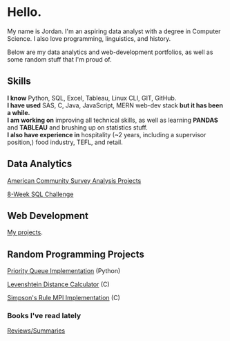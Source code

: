 # Hello.

My name is Jordan. I'm an aspiring data analyst with a degree in Computer Science. I also love programming, linguistics, and history.

Below are my data analytics and web-development portfolios, as well as some random stuff that I'm proud of.
## Skills
**I know** Python, SQL, Excel, Tableau, Linux CLI, GIT, GitHub. <br>
**I have used** SAS, C, Java, JavaScript, MERN web-dev stack **but it has been a while.** <br>
**I am working on** improving all technical skills, as well as learning **PANDAS** and **TABLEAU** and brushing up on statistics stuff. <br>
**I also have experience in** hospitality (~2 years, including a supervisor position,) food industry, TEFL, and retail. <br>
## Data Analytics
[American Community Survey Analysis Projects](.)

[8-Week SQL Challenge](https://github.com/jmcgallia/8-week-sql-challenge/tree/main)
## Web Development

[My projects](https://github.com/jmcgallia/webdev_portfolio).

## Random Programming Projects
[Priority Queue Implementation](.) (Python)

[Levenshtein Distance Calculator]() (C)

[Simpson's Rule MPI Implementation]() (C)

### Books I've read lately
[Reviews/Summaries](https://github.com/jmcgallia/book_reviews/tree/main#readme)



